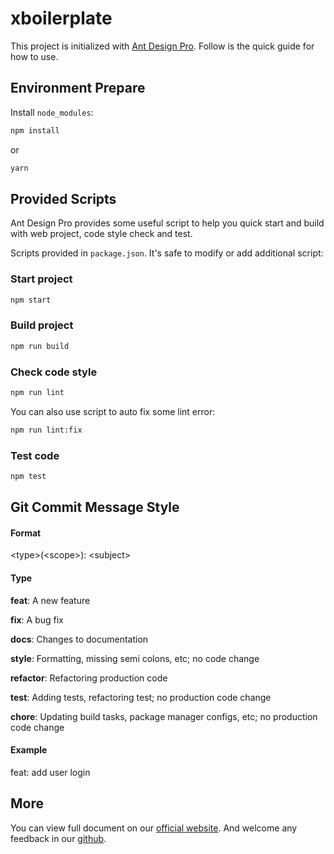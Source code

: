 # xboilerplate

This project is initialized with [Ant Design Pro](https://pro.ant.design). Follow is the quick guide for how to use.

## Environment Prepare

Install `node_modules`:

```bash
npm install
```

or

```bash
yarn
```

## Provided Scripts

Ant Design Pro provides some useful script to help you quick start and build with web project, code style check and test.

Scripts provided in `package.json`. It's safe to modify or add additional script:

### Start project

```bash
npm start
```

### Build project

```bash
npm run build
```

### Check code style

```bash
npm run lint
```

You can also use script to auto fix some lint error:

```bash
npm run lint:fix
```

### Test code

```bash
npm test
```

## Git Commit Message Style

#### Format

\<type>(\<scope>): \<subject>

#### Type

**feat**: A new feature

**fix**: A bug fix

**docs**: Changes to documentation

**style**: Formatting, missing semi colons, etc; no code change

**refactor**: Refactoring production code

**test**: Adding tests, refactoring test; no production code change

**chore**: Updating build tasks, package manager configs, etc; no production code change

#### Example

feat: add user login

## More

You can view full document on our [official website](https://pro.ant.design). And welcome any feedback in our [github](https://github.com/ant-design/ant-design-pro).
